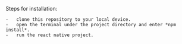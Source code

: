 Steps for installation:

    -   clone this repository to your local device.
    -   open the terminal under the project directory and enter *npm install*.
    -   run the react native project.